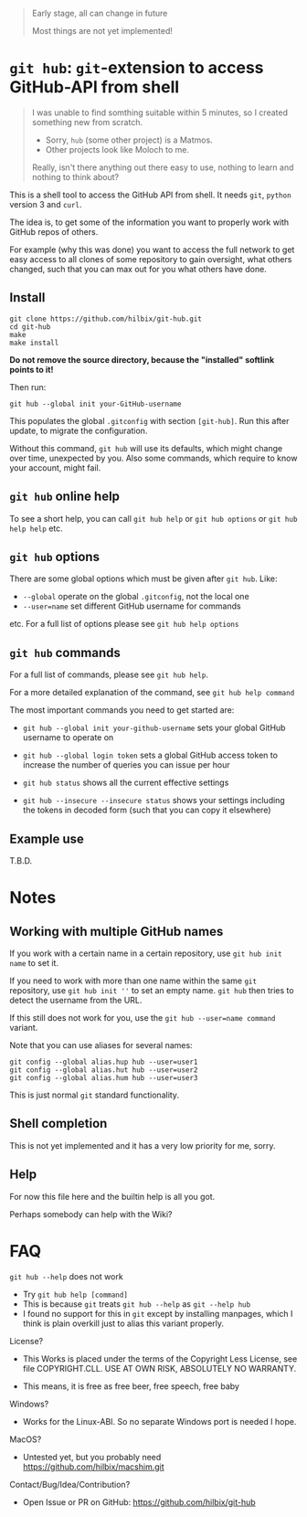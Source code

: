 > Early stage, all can change in future
>
> Most things are not yet implemented!

# `git hub`: `git`-extension to access GitHub-API from shell

> I was unable to find somthing suitable within 5 minutes,
> so I created something new from scratch.
>
> - Sorry, `hub` (some other project) is a Matmos.
> - Other projects look like Moloch to me.
>
> Really, isn't there anything out there easy to use,
> nothing to learn and nothing to think about?


This is a shell tool to access the GitHub API from shell.
It needs `git`, `python` version 3 and `curl`.

The idea is, to get some of the information you want
to properly work with GitHub repos of others.

For example (why this was done) you want to access the
full network to get easy access to all clones of some
repository to gain oversight, what others changed,
such that you can max out for you what others have done.


## Install

	git clone https://github.com/hilbix/git-hub.git
	cd git-hub
	make
	make install

**Do not remove the source directory, because the "installed" softlink points to it!**

Then run:

	git hub --global init your-GitHub-username

This populates the global `.gitconfig` with section `[git-hub]`.
Run this after update, to migrate the configuration.

Without this command, `git hub` will use its defaults,
which might change over time, unexpected by you.
Also some commands, which require to know your account, might fail.


## `git hub` online help

To see a short help, you can call `git hub help` or `git hub options` or `git hub help help` etc.


## `git hub` options

There are some global options which must be given after `git hub`.  Like:

- `--global` operate on the global `.gitconfig`, not the local one
- `--user=name` set different GitHub username for commands

etc.  For a full list of options please see `git hub help options`


## `git hub` commands

For a full list of commands, please see `git hub help`.

For a more detailed explanation of the command, see `git hub help command`

The most important commands you need to get started are:

- `git hub --global init your-github-username` sets your global GitHub username to operate on

- `git hub --global login token` sets a global GitHub access token to increase the number of queries you can issue per hour

- `git hub status` shows all the current effective settings

- `git hub --insecure --insecure status` shows your settings including the tokens in decoded form (such that you can copy it elsewhere)


## Example use

T.B.D.


# Notes

## Working with multiple GitHub names

If you work with a certain name in a certain repository,
use `git hub init name` to set it.

If you need to work with more than one name within the
same `git` repository, use `git hub init ''` to set
an empty name.  `git hub` then tries to detect the
username from the URL.

If this still does not work for you, use the
`git hub --user=name command` variant.

Note that you can use aliases for several names:

	git config --global alias.hup hub --user=user1
	git config --global alias.hut hub --user=user2
	git config --global alias.hum hub --user=user3

This is just normal `git` standard functionality.


## Shell completion

This is not yet implemented and it has a very low priority for me, sorry.


## Help

For now this file here and the builtin help is all you got.

Perhaps somebody can help with the Wiki?


# FAQ

`git hub --help` does not work

- Try `git hub help [command]`
- This is because `git` treats `git hub --help` as `git --help hub`
- I found no support for this in `git` except by installing manpages,
  which I think is plain overkill just to alias this variant properly.

License?

- This Works is placed under the terms of the Copyright Less License,
  see file COPYRIGHT.CLL.  USE AT OWN RISK, ABSOLUTELY NO WARRANTY.

- This means, it is free as free beer, free speech, free baby

Windows?

- Works for the Linux-ABI.  So no separate Windows port is needed I hope.

MacOS?

- Untested yet, but you probably need https://github.com/hilbix/macshim.git

Contact/Bug/Idea/Contribution?

- Open Issue or PR on GitHub: https://github.com/hilbix/git-hub


